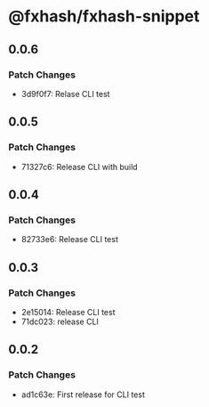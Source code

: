 # @fxhash/fxhash-snippet

## 0.0.6

### Patch Changes

- 3d9f0f7: Relase CLI test

## 0.0.5

### Patch Changes

- 71327c6: Release CLI with build

## 0.0.4

### Patch Changes

- 82733e6: Release CLI test

## 0.0.3

### Patch Changes

- 2e15014: Release CLI test
- 71dc023: release CLI

## 0.0.2

### Patch Changes

- ad1c63e: First release for CLI test

